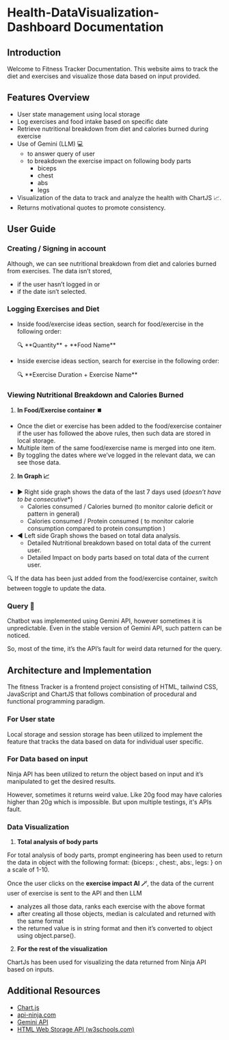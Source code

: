 # Health-DataVisualization-Dashboard Documentation

## Introduction

Welcome to Fitness Tracker Documentation. This website aims to track the diet and exercises and visualize those data based on input provided.

## Features Overview

- User state management using local storage
- Log exercises and food intake based on specific date
- Retrieve nutritional breakdown from diet and calories burned during exercise
- Use of Gemini (LLM) 💻
    - to answer query of user
    - to breakdown the exercise impact on following body parts
        - biceps
        - chest
        - abs
        - legs
- Visualization of the data to track and analyze the health with ChartJS 📈.
- Returns motivational quotes to promote consistency.

## User Guide

### Creating / Signing in account

Although, we can see nutritional breakdown from diet and calories burned from exercises. The data isn’t stored, 

- if the user hasn’t logged in or
- if the date isn’t selected.

### Logging Exercises and Diet

- Inside food/exercise ideas section, search for food/exercise in the following order:
    
    <aside>
    🔍 **Quantity** + **Food Name**
    
    </aside>
    
- Inside exercise ideas section, search for exercise in the following order:
    
    <aside>
    🔍 **Exercise Duration + Exercise Name**
    
    </aside>
    

### Viewing Nutritional Breakdown and Calories Burned

1. **In Food/Exercise container ⏹️**
- Once the diet or exercise has been added to the food/exercise container if the user has followed the above rules, then such data are stored in local storage.
- Multiple item of the same food/exercise name is merged into one item.
- By toggling the dates where we’ve logged in the relevant data, we can see those data.
2. **In Graph 📈**
- ▶️ Right side graph shows the data of the last 7 days used (*doesn’t have to be consecutive**)
    - Calories consumed / Calories burned (to monitor calorie deficit or pattern in general)
    - Calories consumed / Protein consumed ( to monitor calorie consumption compared to protein consumption )
- ◀️ Left side Graph shows the based on total data analysis.
    - Detailed Nutritional breakdown based on total data of the current user.
    - Detailed Impact on body parts based on total data of the current user.

<aside>
🔍 If the data has been just added from the food/exercise container, switch between toggle to update the data.

</aside>

### Query 🤔

Chatbot was implemented using Gemini API, however sometimes it is unpredictable. Even in the stable version of Gemini API, such pattern can be noticed.

So, most of the time, it’s the API’s fault for weird data returned for the query.

## Architecture and Implementation

The fitness Tracker is a frontend project consisting of HTML, tailwind CSS, JavaScript and ChartJS that follows combination of procedural and functional programming paradigm.

### For User state

Local storage and session storage has been utilized to implement the feature that tracks the data based on data for individual user specific.

### For Data based on input

Ninja API has been utilized to return the object based on input and it’s manipulated to get the desired results. 

However, sometimes it returns weird value. Like 20g food may have calories higher than 20g which is impossible. But upon multiple testings, it's APIs fault.

### Data Visualization

1. **Total analysis of body parts**

For total analysis of body parts, prompt engineering has been used to return the data in object with the following format: {biceps: , chest:, abs:, legs: } on a scale of 1-10. 

Once the user clicks on the **exercise impact AI 🪄**, the data of the current user of exercise is sent to the API and then LLM

- analyzes all those data, ranks each exercise with the above format
- after creating all those objects, median is calculated and returned with the same format
- the returned value is in string format and then it’s converted to object using object.parse().
2. **For the rest of the visualization**

ChartJs has been used for visualizing the data returned from Ninja API based on inputs. 

## Additional Resources

- [Chart.js](https://www.chartjs.org/docs/latest/)
- [api-ninja.com](https://api-ninjas.com/examples)
- [Gemini API](https://ai.google.dev/)
- [HTML Web Storage API (w3schools.com)](https://www.w3schools.com/html/html5_webstorage.asp)
